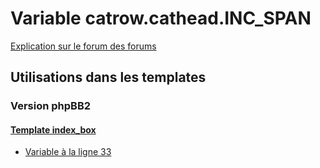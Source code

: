 # Variable catrow.cathead.INC_SPAN
[Explication sur le forum des forums](http://forum.forumactif.com/t294113-listing-des-variables#catrow.cathead.INC_SPAN)
## Utilisations dans les templates
### Version phpBB2
#### [Template index_box](subsilver/index_box.md)
* [Variable à la ligne 33](../subsilver/index_box.tpl#L33)